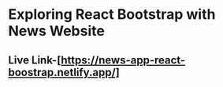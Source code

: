 # Exploring React Bootstrap with News Website
## Live Link-[https://news-app-react-boostrap.netlify.app/]